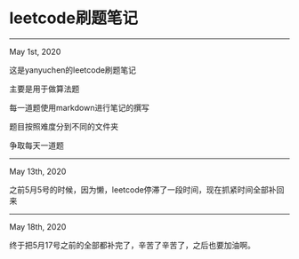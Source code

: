 # leetcode刷题笔记
---
May 1st, 2020

这是yanyuchen的leetcode刷题笔记

主要是用于做算法题

每一道题使用markdown进行笔记的撰写

题目按照难度分到不同的文件夹

争取每天一道题

---
May 13th, 2020

之前5月5号的时候，因为懒，leetcode停滞了一段时间，现在抓紧时间全部补回来

---
May 18th, 2020

终于把5月17号之前的全部都补完了，辛苦了辛苦了，之后也要加油啊。
